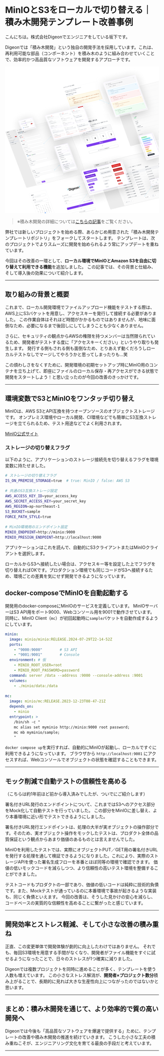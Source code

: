# MinIOとS3をローカルで切り替える｜積み木開発テンプレート改善事例

こんにちは。株式会社Digeonでエンジニアをしている坂下です。

Digeonでは「積み木開発」という独自の開発手法を採用しています。これは、再利用可能な部品（コンポーネント）を積み木のように組み合わせていくことで、効率的かつ高品質なソフトウェアを開発するアプローチです。

![積み木開発のイメージ画像](../images/tsumiki-development.png)
> ※積み木開発の詳細については[こちらの記事](https://note.com/digeon/n/ne4c6d6f00b29)をご覧ください。

弊社では新しいプロジェクトを始める際、あらかじめ用意された「積み木開発テンプレートリポジトリ」をフォークしてスタートします。
テンプレートは、次のプロジェクトでよりスムーズに開発を始められるよう常にアップデートを重ねています。

今回はその改善の一環として、**ローカル環境でMinIOとAmazon S3を自由に切り替えて利用できる機能**を追加しました。
この記事では、その背景と仕組み、そして導入後の効果について紹介します。

---

## 取り組みの背景と概要

これまで、ローカル開発環境でファイルアップロード機能をテストする際は、AWS上にS3バケットを用意し、アクセスキーを発行して接続する必要がありました。
この作業自体はそれほど時間がかかるものではありませんが、地味に面倒なため、必要になるまで後回しにしてしまうことも少なくありません。

さらに、セキュリティの観点からAWSの権限を持つメンバーは当然限られているため、開発者がテストする度に「アクセスキーください」というやり取りも発生します。
発行する側もされる側も面倒なため、とりあえず動くだろうしローカルテストなしでマージしてやろうかと思ってしまったりも...笑

この煩わしさをなくすために、開発環境の初期セットアップ時にMinIO用のコンテナを立ち上げて、即座にファイルのローカル保存・再アクセスができる状態で開発をスタートしよう！と思い立ったのが今回の改善のきっかけです。

---

## 環境変数でS3とMinIOをワンタッチ切り替え

MinIOは、AWS S3とAPI互換を持つオープンソースのオブジェクトストレージです。
オンプレミス環境やローカル開発、CI環境などでも簡単にS3互換ストレージを立てられるため、テスト用途などでよく利用されます。

[MinIO公式サイト](https://www.min.io/)

### ストレージの切り替えフラグ
以下のように、アプリケーションのストレージ接続先を切り替えるフラグを環境変数に持たせました。

```bash
# ストレージの切り替えフラグ
IS_ON_PREMISE_STORAGE=true  # true: MinIO / false: AWS S3

# 共通のS3互換ストレージ設定
AWS_ACCESS_KEY_ID=your_access_key
AWS_SECRET_ACCESS_KEY=your_secret_key
AWS_REGION=ap-northeast-1
S3_BUCKET=sample
FORCE_PATH_STYLE=true

# MinIO環境用のエンドポイント設定
MINIO_ENDPOINT=http://minio:9000
MINIO_PRESIGN_ENDPOINT=http://localhost:9000
```

アプリケーションはこれを読んで、自動的にS3クライアントまたはMinIOクライアントを選択します。

ローカルからS3へ接続したい場合は、アクセスキー等を設定した上でフラグを切り替えればOKです。プロダクション環境でも同じコードがS3へ接続するため、環境ごとの差異を気にせず開発できるようになっています。

## docker-composeでMinIOを自動起動する

開発用のdocker-composeにMinIOのサービスを定義しています。
MinIOサーバーはS3 API用をポート9000、Webコンソール用を9001で動作させています。
同時に、MinIO Client（`mc`）が初回起動時に`sample`バケットを自動作成するようにしています。

```yaml
minio:
  image: minio/minio:RELEASE.2024-07-29T22-14-52Z
  ports:
    - "9000:9000"        # S3 API
    - "9001:9001"        # Console
  environment: # 仮
    - MINIO_ROOT_USER=root
    - MINIO_ROOT_PASSWORD=password
  command: server /data --address :9000 --console-address :9001
  volumes:
    - ./minio/data:/data

mc:
  image: minio/mc:RELEASE.2023-12-23T08-47-21Z
  depends_on:
    - minio
  entrypoint: >
    /bin/sh -c "
    mc alias set myminio http://minio:9000 root password;
    mc mb myminio/sample;
    "
```

`docker compose up`を実行すれば、自動的にMinIOが起動し、ローカルですぐに利用できるようになっています。
ブラウザから `http://localhost:9001` にアクセスすれば、Webコンソールでオブジェクトの状態を確認することもできます。

---

## モック削減で自動テストの信頼性を高める

（こちらは約1年前ほど前から導入済みでしたが、ついでにご紹介します）

署名付きURL発行のエンドポイントについて、これまではS3へのアクセス部分をMock化して自動テストを行っていました。
この部分をMinIOに差し替え、より本番環境に近い形でテストできるようにしました。

署名付きURL発行エンドポイントは、処理の大半が実オブジェクトの操作部分です。そのため、実オブジェクト操作をモックしたテストは、プロダクト全体の品質保証という観点からあまり価値のあるものとは言えませんでした。

MinIOを利用したテストでは、実際にオブジェクトPUT／GET用の署名付きURLを発行する処理を通して検証できるようになりました。これにより、実際のストレージAPIを使った署名生成フローを本番とほぼ同等の環境で確認できます。
価値の低いモックコードを減らしつつ、より信頼性の高いテスト環境を整備することができました。

テストコードもプロダクトの一部であり、価値の低いコードは純粋に技術的負債です。また、Mockテストが通っているのに本番環境で事故が起きるような実装も、同じく負債といえます。
今回の改善は、そうした見かけの安心を減らし、コードベースの実質的な信頼性を高めることに繋がったと感じています。

---

## 開発効率とストレス軽減、そして小さな改善の積み重ね

正直、この変更単体で開発体験が劇的に向上したわけではありません。
それでも、毎回S3環境を用意する手間がなくなり、開発者がファイル機能をすぐに試せるようになったことで、日々のストレスが1つ確実に減りました。

Digeonでは複数プロジェクトを同時に進めることが多く、テンプレートを使う人数も増えています。
この小さなストレス解消が、**開発者×プロジェクト数分**積み上がることで、長期的に見れば大きな生産性向上につながったのではないかと思います。

---

## まとめ：積み木開発を通じて、より効率的で質の高い開発へ

Digeonでは今後も「高品質なソフトウェアを爆速で提供する」ために、テンプレートの改善や積み木開発の推進を続けていきます。
こうした小さな工夫の積み重ねこそが、エンジニアリング文化を育てる最良の手段だと考えています。

---
